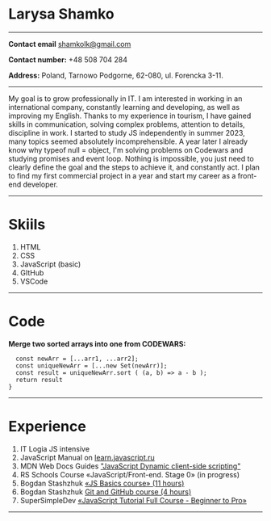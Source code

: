 
# Larysa Shamko #  
___________________________________
**Contact email** shamkolk@gmail.com

**Contact number:** +48 508 704 284

**Address:** Poland, Tarnowo Podgorne, 62-080, ul. Forencka 3-11.
____________________________________________________________________

My goal is to grow professionally in IT. I am interested in working in an international company, constantly learning and developing, as well as improving my English. Thanks to my experience in tourism, I have gained skills in communication, solving complex problems, attention to details, discipline in work. I started to study JS independently in summer 2023, many topics seemed absolutely incomprehensible. A year later I already know why typeof null = object, I'm solving problems on Codewars and studying promises and event loop. Nothing is impossible, you just need to clearly define the goal and the steps to achieve it, and constantly act. I plan to find my first commercial project in a year and start my career as a front-end developer.

__________________________________________________________________

# Skiils #
1. HTML
2. CSS
3. JavaScript (basic)
4. GItHub
5. VSCode

___________________________________________________

# Code 
**Merge two sorted arrays into one from CODEWARS:** 
```function mergeArrays(arr1, arr2) {
  const newArr = [...arr1, ...arr2];
  const uniqueNewArr = [...new Set(newArr)];
  const result = uniqueNewArr.sort ( (a, b) => a - b );
  return result
}
```
___________________________________________________
# Experience
1. IT Logia JS intensive 
2. JavaScript Manual on [learn.javascript.ru](https://learn.javascript.ru/)
3. MDN Web Docs Guides ["JavaScript Dynamic client-side scripting"](https://developer.mozilla.org/en-US/docs/Learn/JavaScript)
4. RS Schools Course «JavaScript/Front-end. Stage 0» (in progress)
5. Bogdan Stashzhuk [«JS Basics course» (11 hours)](https://www.youtube.com/watch?v=CxgOKJh4zWE)
6. Bogdan Stashzhuk [Git and GitHub course (4 hours)](https://www.youtube.com/watch?v=O00FTZDxD0o)
7. SuperSimpleDev [«JavaScript Tutorial Full Course - Beginner to Pro»](https://www.youtube.com/watch?v=EerdGm-ehJQ)
__________________________________________________________

